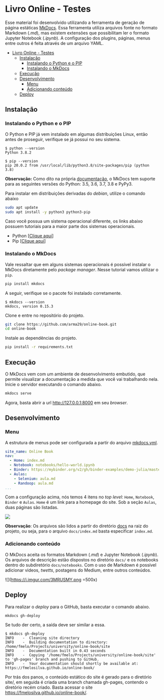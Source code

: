 # Livro Online - Testes

Esse material foi desenvolvido utilizando a ferramenta de geração de página estáticas [MkDocs](https://www.mkdocs.org/#mkdocs). Essa ferramenta utiliza arquivos fonte no formato Markdown (*.md*), mas existem extensões que possibilitam ler o formato Jupyter Notebook (.*ipynb*). A configuração dos plugins, páginas, menus entre outros é feita através de um arquivo YAML. 

- [Livro Online - Testes](#livro-online---testes)
  - [Instalação](#instalação)
    - [Instalando o Python e o PIP](#instalando-o-python-e-o-pip)
    - [Instalando o MkDocs](#instalando-o-mkdocs)
  - [Execução](#execução)
  - [Desenvolvimento](#desenvolvimento)
    - [Menu](#menu)
    - [Adicionando conteúdo](#adicionando-conteúdo)
  - [Deploy](#deploy)


## Instalação

### Instalando o Python e o PIP

O Python e PIP já vem instalado em algumas distribuições Linux, então antes de proseguir, verifique se já possui no seu sistema.

```console
$ python --version
Python 3.8.2
```

```console
$ pip --version
pip 20.0.2 from /usr/local/lib/python3.8/site-packages/pip (python 3.8)
```

**Observação:** Como dito na própria [documentação](https://www.mkdocs.org/#manual-installation), o MkDocs tem suporte para as seguintes versões do Python: 3.5, 3.6, 3.7, 3.8 e PyPy3.

Para instalar em distribuições derivadas do *debian*, utilize o comando abaixo

```bash
sudo apt update
sudo apt install -y python3 python3-pip
```

Caso você possua um sistema operacional diferente, os links abaixo possuem tutoriais para a maior parte dos sistemas operacionais.

* Python [[Clique aqui](https://realpython.com/installing-python/)]
* Pip [[Clique aqui](https://pip.pypa.io/en/stable/installing/)]

### Instalando o MkDocs

Vale ressaltar que em alguns sistemas operacionais é possível instalar o MkDocs diretamente pelo *package manager*. Nesse tutorial vamos utilizar o `pip`.

```bash
pip install mkdocs
```

A seguir, verifique se o pacote foi instalado corretamente.

```console
$ mkdocs --version
mkdocs, version 0.15.3
```
Clone e entre no repositório do projeto.

```bash
git clone https://github.com/arma29/online-book.git
cd online-book
```

Instale as dependências do projeto.

```bash
pip install -r requirements.txt
```

## Execução

O MkDocs vem com um ambiente de desenvolvimento embutido, que permite visualizar a documentação a medida que você vai trabalhando nela. Inicie o servidor executando o comando abaixo.

```bash
mkdocs serve
```

Agora, basta abrir a url http://127.0.0.1:8000 em seu *browser*.

## Desenvolvimento

### Menu

A estrutura de menus pode ser configurada a partir do arquivo [mkdocs.yml](mkdocs.yml).

```yaml
site_name: Online Book
nav: 
  - Home: index.md
  - Notebook: notebooks/hello-world.ipynb 
  - Binder: https://mybinder.org/v2/gh/binder-examples/demo-julia/master?filepath=demo.ipynb
  - Aulas: 
    - Selenium: aula.md
    - Randoop: aula.md
...
```

Com a configuração acima, nós temos 4 itens no *top level*: `Home`, `Notebook`, `Binder` e `Aulas`. `Home` é um link para a homepage do site. Sob a seção `Aulas`, duas páginas são listadas.

![](https://i.imgur.com/5PoZFCD.png)

**Observação**: Os arquivos são lidos a partir do diretório [docs](docs/) na raiz do projeto, ou seja, para o arquivo `docs/index.md` basta especificar `index.md`.

### Adicionando conteúdo

O MkDocs aceita os formatos Markdown (*.md*) e Jupyter Notebook (.*ipynb*). Os arquivos de descrição estão dispostos no diretório `docs/` e os notebooks dentro do subdiretório `docs/notebooks`. Com o uso de Markdown é possível adicionar videos, *twetts*, postagens do Medium, entre outros conteúdos.

![](https://i.imgur.com/3MRUSMY.png =500x)


## Deploy

Para realizar o *deploy* para o GitHub, basta executar o comando abaixo.

```bash
mkdocs gh-deploy
```

Se tudo der certo, a saída deve ser similar a essa.

```console
$ mkdocs gh-deploy
INFO    -  Cleaning site directory 
INFO    -  Building documentation to directory: /home/fmelo/Projects/university/online-book/site 
INFO    -  Documentation built in 0.43 seconds 
INFO    -  Copying '/home/fmelo/Projects/university/online-book/site' to 'gh-pages' branch and pushing to GitHub. 
INFO    -  Your documentation should shortly be available at: https://fmelosilva.github.io/online-book/ 
```

Por trás dos panos, o conteúdo estático do site é gerado para o diretório site/, em seguida é criada uma branch chamada gh-pages, contendo o diretório recém criado. Basta acessar o site https://fmelosilva.github.io/online-book/.